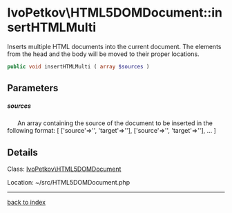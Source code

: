 # IvoPetkov\HTML5DOMDocument::insertHTMLMulti

Inserts multiple HTML documents into the current document. The elements from the head and the body will be moved to their proper locations.

```php
public void insertHTMLMulti ( array $sources )
```

## Parameters

##### sources

&nbsp;&nbsp;&nbsp;&nbsp;&nbsp;&nbsp;An array containing the source of the document to be inserted in the following format: [ ['source'=>'', 'target'=>''], ['source'=>'', 'target'=>''], ... ]

## Details

Class: [IvoPetkov\HTML5DOMDocument](ivopetkov.html5domdocument.class.md)

Location: ~/src/HTML5DOMDocument.php

---

[back to index](index.md)

